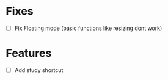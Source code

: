 # Fixes
- [ ] Fix Floating mode (basic functions like resizing dont work)

# Features
- [ ] Add study shortcut
